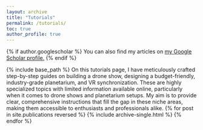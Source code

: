 ```yaml
---
layout: archive
title: "Tutorials"
permalink: /tutorials/
toc: true
author_profile: true
---
```

{% if author.googlescholar %}
  You can also find my articles on <u><a href="{{author.googlescholar}}">my Google Scholar profile</a>.</u>
{% endif %}

{% include base_path %}
On this tutorials page, I have meticulously crafted step-by-step guides on building a drone show, designing a budget-friendly, industry-grade planetarium, and VR synchronization. These are highly specialized topics with limited information available online, particularly when it comes to drone shows and planetarium setups. My aim is to provide clear, comprehensive instructions that fill the gap in these niche areas, making them accessible to enthusiasts and professionals alike.
{% for post in site.publications reversed %}
  {% include archive-single.html %}
{% endfor %}

